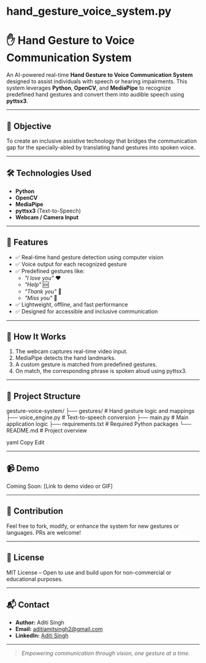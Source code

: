 # hand_gesture_voice_system.py
# ✋ Hand Gesture to Voice Communication System

An AI-powered real-time **Hand Gesture to Voice Communication System** designed to assist individuals with speech or hearing impairments. This system leverages **Python**, **OpenCV**, and **MediaPipe** to recognize predefined hand gestures and convert them into audible speech using **pyttsx3**.

---

## 🎯 Objective

To create an inclusive assistive technology that bridges the communication gap for the specially-abled by translating hand gestures into spoken voice.

---

## 🛠️ Technologies Used

- **Python**
- **OpenCV**
- **MediaPipe**
- **pyttsx3** (Text-to-Speech)
- **Webcam / Camera Input**

---

## 🌟 Features

- ✅ Real-time hand gesture detection using computer vision  
- ✅ Voice output for each recognized gesture  
- ✅ Predefined gestures like:
  - *"I love you"* ❤️  
  - *"Help"* 🆘  
  - *"Thank you"* 🙏  
  - *"Miss you"* 🥺  
- ✅ Lightweight, offline, and fast performance  
- ✅ Designed for accessible and inclusive communication

---

## 🚀 How It Works

1. The webcam captures real-time video input.
2. MediaPipe detects the hand landmarks.
3. A custom gesture is matched from predefined gestures.
4. On match, the corresponding phrase is spoken aloud using pyttsx3.

---

## 📁 Project Structure

gesture-voice-system/
├── gestures/ # Hand gesture logic and mappings
├── voice_engine.py # Text-to-speech conversion
├── main.py # Main application logic
├── requirements.txt # Required Python packages
└── README.md # Project overview

yaml
Copy
Edit

---

## 📹 Demo

Coming Soon: [Link to demo video or GIF]

---

## 🤝 Contribution

Feel free to fork, modify, or enhance the system for new gestures or languages. PRs are welcome!

---

## 📜 License

MIT License – Open to use and build upon for non-commercial or educational purposes.

---

## 📬 Contact

- **Author:** Aditi Singh  
- **Email:** [aditiamitsingh2@gmail.com](mailto:aditiamitsingh2@gmail.com)  
- **LinkedIn:** [Aditi Singh](https://www.linkedin.com/in/aditi-singh-1b95602a3/)

---

> *Empowering communication through vision, one gesture at a time.*
